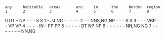 	any 	habitable	areas		are 	in 		the 	border 	region
	1		2			3			4		5		6		7		8
0	DT 		-			NP 			-		-		-		S 		S
1	-		JJ			NG			-		-		- 		- 		-
2	-		-			NNS,NG,NP 	-		-		-		S 		S
3	-		-			-			VBP		-		-		VP 		VP
4	-		-			-			-		IN 		- 		PP 		PP
5	-		-			-			-		-		DT 		NP 		NP
6	-		-			-			-		-		-		NN,NG 	NG
7	-		-			-			-		-		-		-		NN,NG
